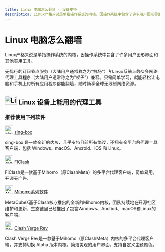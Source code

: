 ```yaml
---
title: Linux 电脑怎么翻墙 - 设备支持
description: Linux严格来说是单指操作系统的内核，因操作系统中包含了许多用户图形界面和其他实用工具。
---
```


# Linux 电脑怎么翻墙

Linux严格来说是单指操作系统的内核，因操作系统中包含了许多用户图形界面和其他实用工具。

无忧行的订阅节点服务（大陆用户通常称之为"机场"）与Linux系统上的众多网络代理工具程序（大陆用户通常称之为"梯子"）兼容。只需简单学习，就能轻松让电脑和手机上的所有应用程序都能翻墙，随时畅享全球无限制网络资源。

## <img src="/images/image_spaces_2FtaiByLw8cj0IZKJTlaiM_2Fuploads_2FJJlooO6sJC8xrcR6vqGj_2Flinux_1.svg" width="38" height="28" alt="Linux图标"> Linux 设备上能用的代理工具

### 推荐使用下列软件

<img src="/images/image_spaces_2FtaiByLw8cj0IZKJTlaiM_2Fuploads_2FX6LBfzRlMdWyQVvPC9eg_2Fimage_1.png" width="26" height="26" alt="sing-box图标"> [sing-box](/tool/sing-box)

sing-box 是一款全新的内核，几乎支持目前所有协议，还拥有全平台的代理工具客户端，包括 Windows、macOS、Android、iOS 和 Linux。

<img src="/images/image_spaces_2FtaiByLw8cj0IZKJTlaiM_2Fuploads_2Fu2sHeQjHJurcgVhJB1zO_2Ficon_2.png" width="26" height="26" alt="FlClash图标"> [FlClash](/tool/flclash)

FlClash是一款基于Mihomo（原ClashMeta）的多平台代理客户端，简单易用，开源无广告。

<img src="/images/image_spaces_2FtaiByLw8cj0IZKJTlaiM_2Fuploads_2FfJY0Si3bowLOO8nIXwPG_2Fmihomo_3.png" width="26" height="26" alt="Mihomo图标"> [Mihomo系列软件](/tool/mihomo)

MetaCubeX基于Clash核心推出的全新的Mihomo内核，团队持续地在开源社区维护和更新，生态链里已经推出了包含Windows、Andriod、macOS和Linux的客户端。

<img src="/images/clashvergelogo.png" width="26" height="26" alt="Clash Verge Rev"> [Clash Verge Rev](/tool/clashverge)

Clash Verge Rev是一款基于Mihomo（原ClashMeta）内核的多平台代理客户端，并支持切换 Alpha 版本内核。简洁美观的用户界面，支持自定义主题颜色。



